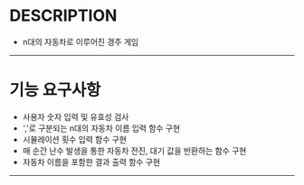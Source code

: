 DESCRIPTION
===========

- n대의 자동차로 이루어진 경주 게임
--------------------------------------


기능 요구사항
============
- 사용자 숫자 입력 및 유효성 검사
- ','로 구분되는 n대의 자동차 이름 입력 함수 구현 
- 시뮬레이션 횟수 입력 함수 구현
- 매 순간 난수 발생을 통한 자동차 전진, 대기 값을 반환하는 함수 구현
- 자동차 이름을 포함한 결과 출력 함수 구현
---------------------------------------
